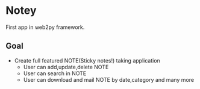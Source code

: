 Notey
=========

First app in web2py framework.

Goal 
------
* Create full featured NOTE(Sticky notes!) taking application
   * User can add,update,delete NOTE
   * User can search in NOTE
   * User can download and mail NOTE by date,category and many more

